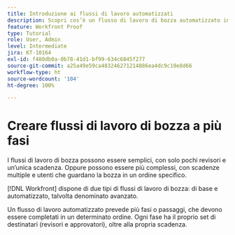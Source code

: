```yaml
---
title: Introduzione ai flussi di lavoro automatizzati
description: Scopri cos’è un flusso di lavoro di bozza automatizzato in  [!DNL  Workfront]  e le differenze rispetto a un flusso di lavoro di base.
feature: Workfront Proof
type: Tutorial
role: User, Admin
level: Intermediate
jira: KT-10164
exl-id: f480db0a-0b78-41d1-bf99-634c6845f277
source-git-commit: a25a49e59ca483246271214886ea4dc9c10e8d66
workflow-type: ht
source-wordcount: '104'
ht-degree: 100%

---
```


# Creare flussi di lavoro di bozza a più fasi

I flussi di lavoro di bozza possono essere semplici, con solo pochi revisori e un’unica scadenza. Oppure possono essere più complessi, con scadenze multiple e utenti che guardano la bozza in un ordine specifico.

[!DNL Workfront] dispone di due tipi di flussi di lavoro di bozza: di base e automatizzato, talvolta denominato avanzato.

Un flusso di lavoro automatizzato prevede più fasi o passaggi, che devono essere completati in un determinato ordine. Ogni fase ha il proprio set di destinatari (revisori e approvatori), oltre alla propria scadenza.

<!--
Note by Chuck Middleton, 6-28-22:
This tutorial is an incomplete dulplicate. It should have a video included. Video with MPC ID 335130 does an excellent job of explaining automated workflows, but it was in the Workfront Proof > Administration and setup section of the TOC. I moved it, along with related workflow tutorials, into the Workfront Proof > Proof workflows section. I also removed this tutorial from the TOC.
-->
